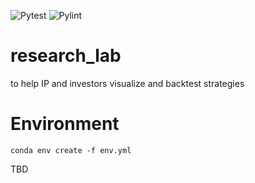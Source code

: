 ![Pytest](https://github.com/gzhami/research_lab/workflows/Python%20application/badge.svg)
![Pylint](https://github.com/gzhami/research_lab/workflows/Pylint/badge.svg)

# research_lab
to help IP and investors visualize and backtest strategies


# Environment

```
conda env create -f env.yml
```


TBD




